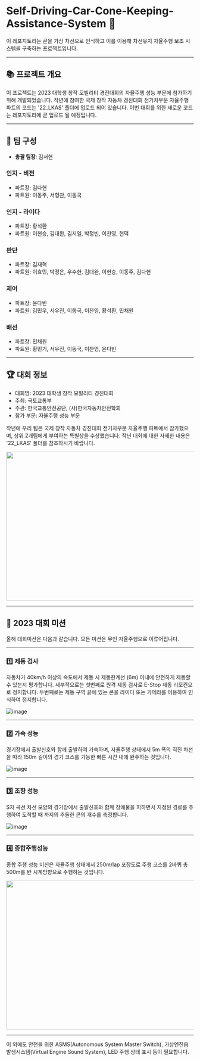 # Self-Driving-Car-Cone-Keeping-Assistance-System 🚗

이 레포지토리는 콘을 가상 차선으로 인식하고 이를 이용해 차선유지 자율주행 보조 시스템을 구축하는 프로젝트입니다.

---

## 📚 프로젝트 개요

이 프로젝트는 2023 대학생 창작 모빌리티 경진대회의 자율주행 성능 부문에 참가하기 위해 개발되었습니다. 작년에 참여한 국제 창작 자동차 경진대회 전기차부문 자율주행 파트의 코드는 '22_LKAS' 폴더에 업로드 되어 있습니다. 이번 대회를 위한 새로운 코드는 레포지토리에 곧 업로드 될 예정입니다.

---

## 👥 팀 구성

- **총괄 팀장**: 김서현

### 인지 - 비전
- 파트장: 김다현
- 파트원: 이동주, 서형찬, 이동국

### 인지 - 라이다
- 파트장: 황석환
- 파트원: 이현승, 김대완, 김지일, 박정빈, 이찬영, 현덕

### 판단
- 파트장: 김재혁
- 파트원: 이효민, 박정은, 우수한, 김대완, 이현승, 이동주, 김다현

### 제어
- 파트장: 윤다빈
- 파트원: 김민우, 서우진, 이동국, 이찬영, 황석환, 민채원

### 배선
- 파트장: 민채원
- 파트원: 황민기, 서우진, 이동국, 이찬영, 윤다빈

---

## 🏆 대회 정보

- 대회명: 2023 대학생 창작 모빌리티 경진대회
- 주최: 국토교통부
- 주관: 한국교통안전공단, (사)한국자동차안전학회
- 참가 부문: 자율주행 성능 부문

작년에 우리 팀은 국제 창작 자동차 경진대회 전기차부문 자율주행 파트에서 참가했으며, 상위 2개팀에게 부여하는 특별상을 수상했습니다. 작년 대회에 대한 자세한 내용은 '22_LKAS' 폴더를 참조하시기 바랍니다.

<img src="https://github.com/Deep-of-Machine/Self-Driving-Car-Cone-Keeping-Assistance-System/assets/90141741/cd593be4-ebb5-42f4-b0af-a06efa4a6ad3" width="600" height="400">




---

## 🚀 2023 대회 미션

올해 대회미션은 다음과 같습니다. 모든 미션은 무인 자율주행으로 이루어집니다.

---

### 1️⃣ 제동 검사

자동차가 40km/h 이상의 속도에서 제동 시 제동한계선 (6m) 이내에 안전하게 제동할 수 있는지 평가합니다. 세부적으로는 첫번째로 원격 제동 검사로 E-Stop 제동 리모컨으로 정지합니다. 두번째로는 제동 구역 끝에 있는 콘을 라이다 또는 카메라를 이용하여 인식하여 정지합니다.

![image](https://github.com/Deep-of-Machine/Self-Driving-Car-Cone-Keeping-Assistance-System/assets/90141741/f896bb15-6b7d-4b8f-b831-4e02c9adb411)

---

### 2️⃣ 가속 성능

경기장에서 출발신호와 함께 출발하여 가속하며, 자율주행 상태에서 5m 폭의 직진 차선을 따라 150m 길이의 경기 코스를 가능한 빠른 시간 내에 완주하는 것입니다.

![image](https://github.com/Deep-of-Machine/Self-Driving-Car-Cone-Keeping-Assistance-System/assets/90141741/57ae2f71-58eb-447e-bc5c-613d820a75e5)


---

### 3️⃣ 조향 성능

S자 곡선 차선 모양의 경기장에서 출발신호와 함께 장애물을 피하면서 지정된 경로를 주행하여 도착할 때 까지의 추돌한 콘의 개수를 측정합니다.

![image](https://github.com/Deep-of-Machine/Self-Driving-Car-Cone-Keeping-Assistance-System/assets/90141741/61a9e96e-35a1-4811-99d7-24a1ee496b9a)

---

### 4️⃣ 종합주행성능

종합 주행 성능 미션은 자율주행 상태에서 250m/lap 포장도로 주행 코스를 2바퀴 총 500m를 반 시계방향으로 주행하는 것입니다.

<img src="https://github.com/Deep-of-Machine/Self-Driving-Car-Cone-Keeping-Assistance-System/assets/90141741/cc7c8a31-594d-4efb-b167-c4c9077b8bce" width="600" height="400">


---

이 외에도 안전을 위한 ASMS(Autonomous System Master Switch), 가상엔진음 발생시스템(Virtual Engine Sound System), LED 주행 상태 표시 등이 필요합니다.

